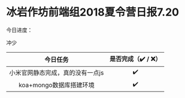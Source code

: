 # 冰岩作坊前端组2018夏令营日报7.20

今日进度：

冲少

|       今日任务        | 是否完成（✔️ / ❌） |
| :---------------: | :----------: |
| 小米官网静态完成，真的没有一点js |      ✔️      |
| koa+mongo数据库搭建环境  |      ✔️      |

